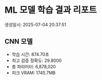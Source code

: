 # ML 모델 학습 결과 리포트

생성일시: 2025-07-04 20:37:51

## CNN 모델

- 학습 시간: 874.70초
- 최고 검증 정확도: 29.8000
- 총 파라미터: 6,878,020
- 피크 VRAM: 1745.7MB


